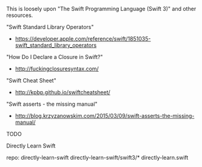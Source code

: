This is loosely upon "The Swift Programming Language (Swift 3)" and other resources.








"Swift Standard Library Operators"
- https://developer.apple.com/reference/swift/1851035-swift_standard_library_operators



"How Do I Declare a Closure in Swift?"
- http://fuckingclosuresyntax.com/


"Swift Cheat Sheet"
- http://kpbp.github.io/swiftcheatsheet/




"Swift asserts - the missing manual"
- http://blog.krzyzanowskim.com/2015/03/09/swift-asserts-the-missing-manual/











TODO



Directly Learn Swift

repo: directly-learn-swift
directly-learn-swift/swift3/*
directly-learn.swift
